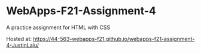 # WebApps-F21-Assignment-4
A practice assignment for HTML with CSS

Hosted at:
https://44-563-webapps-f21.github.io/webapps-f21-assignment-4-JustinLalu/
